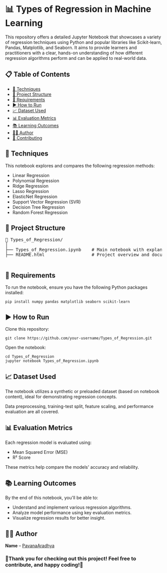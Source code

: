<!DOCTYPE html>
<html lang="en">
<head>
    <meta charset="UTF-8">
    <meta name="viewport" content="width=device-width, initial-scale=1.0">
</head>
<body>
    <h1>📊 Types of Regression in Machine Learning</h1>
    <p>This repository offers a detailed Jupyter Notebook that showcases a variety of regression techniques using Python and popular libraries like Scikit-learn, Pandas, Matplotlib, and Seaborn. It aims to provide learners and practitioners with a clear, hands-on understanding of how different regression algorithms perform and can be applied to real-world data.</p>
    <h2>📋 Table of Contents</h2>
    <ul>
        <li><a href="#techniques">🧠 Techniques</a></li>
        <li><a href="#structure">📂 Project Structure</a></li>
        <li><a href="#requirements">🔧 Requirements</a></li>
        <li><a href="#run">▶️ How to Run</a></li>
        <li><a href="#dataset">📈 Dataset Used</a></li>
        <li><a href="#metrics">📊 Evaluation Metrics</a></li>
        <li><a href="#outcomes">📚 Learning Outcomes</a></li>
        <li><a href="#author">🧑‍💻 Author</a></li>
        <li><a href="#contributing">🌟 Contributing</a></li>
    </ul>
    <h2 id="techniques">🧠 Techniques</h2>
    <p>This notebook explores and compares the following regression methods:</p>
    <ul>
        <li>Linear Regression</li>
        <li>Polynomial Regression</li>
        <li>Ridge Regression</li>
        <li>Lasso Regression</li>
        <li>ElasticNet Regression</li>
        <li>Support Vector Regression (SVR)</li>
        <li>Decision Tree Regression</li>
        <li>Random Forest Regression</li>
    </ul>
    <h2 id="structure">📂 Project Structure</h2>
    <pre>
📁 Types_of_Regression/
│
├── Types_of_Regression.ipynb    # Main notebook with explanations and code
├── README.html                  # Project overview and documentation (this file)
    </pre>
    <h2 id="requirements">🔧 Requirements</h2>
    <p>To run the notebook, ensure you have the following Python packages installed:</p>
    <pre><code>pip install numpy pandas matplotlib seaborn scikit-learn</code></pre>
    <h2 id="run">▶️ How to Run</h2>
    <p>Clone this repository:</p>
    <pre><code>git clone https://github.com/your-username/Types_of_Regression.git</code></pre>
    <p>Open the notebook:</p>
    <pre><code>cd Types_of_Regression
jupyter notebook Types_of_Regression.ipynb</code></pre>
    <h2 id="dataset">📈 Dataset Used</h2>
    <p>The notebook utilizes a synthetic or preloaded dataset (based on notebook content), ideal for demonstrating regression concepts.</p>
    <p>Data preprocessing, training-test split, feature scaling, and performance evaluation are all covered.</p>
    <h2 id="metrics">📊 Evaluation Metrics</h2>
    <p>Each regression model is evaluated using:</p>
    <ul>
        <li>Mean Squared Error (MSE)</li>
        <li>R² Score</li>
    </ul>
    <p>These metrics help compare the models' accuracy and reliability.</p>
    <h2 id="outcomes">📚 Learning Outcomes</h2>
    <p>By the end of this notebook, you'll be able to:</p>
    <ul>
        <li>Understand and implement various regression algorithms.</li>
        <li>Analyze model performance using key evaluation metrics.</li>
        <li>Visualize regression results for better insight.</li>
    </ul>
    <h2 id="author">👩‍💻 Author</h2>
    <p><strong>Name</strong> – <a href="https://github.com/PavanaAradhya" target="_blank">PavanaAradhya</a></p>
    <h3 id="Thank You">🌟Thank you for checking out this project! Feel free to contribute, and happy coding!🌟</h3>

</body>
</html>
